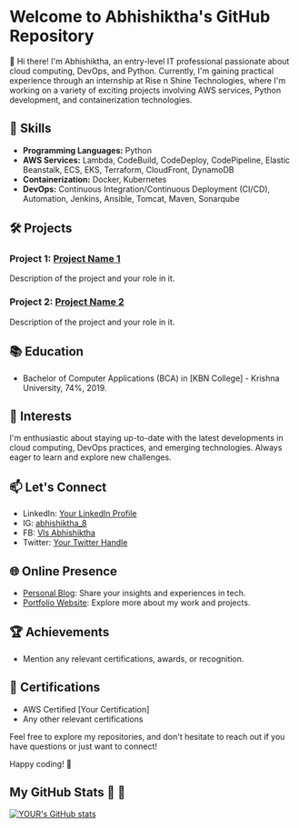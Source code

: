 # Welcome to Abhishiktha's GitHub Repository

👋 Hi there! I'm Abhishiktha, an entry-level IT professional passionate about cloud computing, DevOps, and Python. Currently, I'm gaining practical experience through an internship at Rise n Shine Technologies, where I'm working on a variety of exciting projects involving AWS services, Python development, and containerization technologies.

## 🔧 Skills

- **Programming Languages:** Python
- **AWS Services:** Lambda, CodeBuild, CodeDeploy, CodePipeline, Elastic Beanstalk, ECS, EKS, Terraform, CloudFront, DynamoDB
- **Containerization:** Docker, Kubernetes
- **DevOps:** Continuous Integration/Continuous Deployment (CI/CD), Automation, Jenkins, Ansible, Tomcat, Maven, Sonarqube

## 🛠️ Projects

### Project 1: [Project Name 1](link-to-repo)
   Description of the project and your role in it.

### Project 2: [Project Name 2](link-to-repo)
   Description of the project and your role in it.
## 📚 Education

- Bachelor of Computer Applications (BCA) in [KBN College] - Krishna University, 74%, 2019.

## 🌱 Interests

I'm enthusiastic about staying up-to-date with the latest developments in cloud computing, DevOps practices, and emerging technologies. Always eager to learn and explore new challenges.

## 📫 Let's Connect

- LinkedIn: [Your LinkedIn Profile](www.linkedin.com/in/abhishikthavls)
- IG: [abhishiktha_8](link-to-ig)
- FB: [Vls Abhishiktha](link-to-fb)
- Twitter: [Your Twitter Handle](link-to-twitter)

## 🌐 Online Presence

- [Personal Blog](link-to-blog): Share your insights and experiences in tech.
- [Portfolio Website](www.abhishikthadevops.com): Explore more about my work and projects.

## 🏆 Achievements

- Mention any relevant certifications, awards, or recognition.
## 📖 Certifications

- AWS Certified [Your Certification]
- Any other relevant certifications

Feel free to explore my repositories, and don't hesitate to reach out if you have questions or just want to connect!

Happy coding! 🚀

## My GitHub Stats :rocket: :rocket:
[![YOUR's GitHub stats](https://github-readme-stats.vercel.app/api?username=LalithaSreeAbhishikthaV&theme=vue-dark&show_icons=true)](https://github.com/anuraghazra/github-readme-stats)
